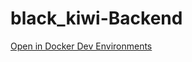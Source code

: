 # black_kiwi-Backend


[Open in Docker Dev Environments](https://open.docker.com/dashboard/dev-envs?url=https://github.com/it-landfill/black_kiwi-Backend/blob/master/compose-dev.yaml?readme=1)
